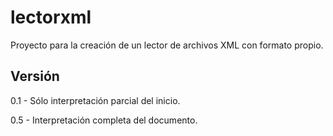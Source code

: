 # lectorxml

Proyecto para la creación de un lector de archivos XML con formato propio.

## Versión
0.1 - Sólo interpretación parcial del inicio.

0.5 - Interpretación completa del documento.
